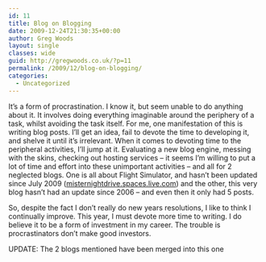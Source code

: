```yaml
---
id: 11
title: Blog on Blogging
date: 2009-12-24T21:30:35+00:00
author: Greg Woods
layout: single
classes: wide
guid: http://gregwoods.co.uk/?p=11
permalink: /2009/12/blog-on-blogging/
categories:
  - Uncategorized
---
```

It&#8217;s a form of procrastination. I know it, but seem unable to do anything about it. It involves doing everything imaginable around the periphery of a task, whilst avoiding the task itself. For me, one manifestation of this is writing blog posts. I&#8217;ll get an idea, fail to devote the time to developing it, and shelve it until it&#8217;s irrelevant. When it comes to devoting time to the peripheral activities, I&#8217;ll jump at it. Evaluating a new blog engine, messing with the skins, checking out hosting services &#8211; it seems I&#8217;m willing to put a lot of time and effort into these unimportant activities &#8211; and all for 2 neglected blogs. One is all about Flight Simulator, and hasn&#8217;t been updated since July 2009 ([misternightdrive.spaces.live.com](http://misternightdrive.spaces.live.com/)) and the other, this very blog hasn&#8217;t had an update since 2006 &#8211; and even then it only had 5 posts.

So, despite the fact I don&#8217;t really do new years resolutions, I like to think I continually improve. This year, I must devote more time to writing. I do believe it to be a form of investment in my career. The trouble is procrastinators don&#8217;t make good investors.

UPDATE: The 2 blogs mentioned have been merged into this one